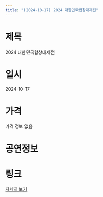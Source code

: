 ```yaml
---
title: "(2024-10-17) 2024 대한민국합창대제전"
---
```


# 제목
2024 대한민국합창대제전

# 일시
2024-10-17

# 가격
가격 정보 없음

# 공연정보


# 링크
[자세히 보기](https://www.sac.or.kr/site/main/show/show_view?SN=66320, "https://www.sac.or.kr/site/main/show/show_view?SN=66320")
